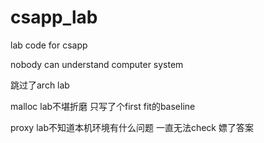 # csapp_lab
lab code for csapp

nobody can understand computer system

跳过了arch lab

malloc lab不堪折磨 只写了个first fit的baseline

proxy lab不知道本机环境有什么问题 一直无法check 嫖了答案
